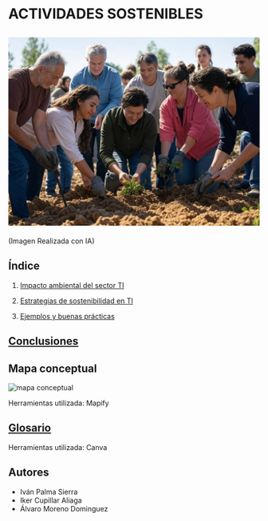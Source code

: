 # ACTIVIDADES SOSTENIBLES
![portada](img/portada.jpg)
--- 
(Imagen Realizada con IA)
## Índice
1. [Impacto ambiental del sector TI](impacto.md)

2. [Estrategias de sostenibilidad en TI](estrategias.md)

3. [Ejemplos y buenas prácticas](ejemplos.md)


## [Conclusiones](conclusiones.md)
## Mapa conceptual

![mapa conceptual]()

Herramientas utilizada: Mapify
## [Glosario]()
Herramientas utilizada: Canva
## Autores
- Iván Palma Sierra
- Iker Cupillar Aliaga
- Álvaro Moreno Dominguez
